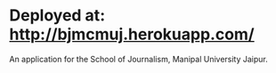 # Deployed at: http://bjmcmuj.herokuapp.com/

An application for the School of Journalism, Manipal University Jaipur.
